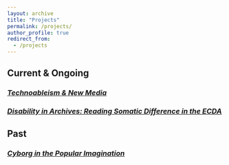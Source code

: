 ```yaml
---
layout: archive
title: "Projects"
permalink: /projects/
author_profile: true
redirect_from:
  - /projects
---
```



## Current & Ongoing 

### [*Technoableism & New Media*](_projects/2023-05-04-project-1.md)

### [*Disability in Archives: Reading Somatic Difference in the ECDA*](_projects/2023-05-04-project-2.md)

## Past

### [*Cyborg in the Popular Imagination*](https://mdonabella.github.io/mdonabella.github.io-DH22/2022-05-09-finalproject-cyborgdata/)



